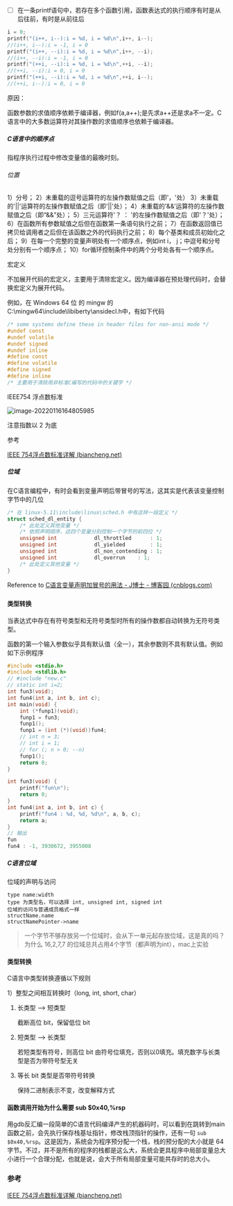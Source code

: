 - [ ] 在一条printf语句中，若存在多个函数引用，函数表达式的执行顺序有时是从后往前，有时是从前往后

```c
i = 0;
printf("(i++, i--):i = %d, i = %d\n",i++, i--);
//(i++, i--):i = -1, i = 0
printf("(i++, --i):i = %d, i = %d\n",i++, --i);
//(i++, --i):i = -1, i = 0
printf("(++i, --i):i = %d, i = %d\n",++i, --i);
//(++i, --i):i = 0, i = 0
printf("(++i, --i):i = %d, i = %d\n",++i, i--);
//(++i, i--):i = 0, i = 0
```

原因：

函数参数的求值顺序依赖于编译器，例如f(a,a++);是先求a++还是求a不一定。C语言中的大多数运算符对其操作数的求值顺序也依赖于编译器。

##### C语言中的顺序点

指程序执行过程中修改变量值的最晚时刻。

###### 位置

1）分号；
2）未重载的逗号运算符的左操作数赋值之后（即'，'处）
3）未重载的'||'运算符的左操作数赋值之后（即'||'处）；
4）未重载的'&&'运算符的左操作数赋值之后（即“&&”处）；
5）三元运算符'？ ： '的左操作数赋值之后（即'？'处）；
6）在函数所有参数赋值之后但在函数第一条语句执行之前；
7）在函数返回值已拷贝给调用者之后但在该函数之外的代码执行之前；
8）每个基类和成员初始化之后；
9）在每一个完整的变量声明处有一个顺序点，例如int i， j；中逗号和分号处分别有一个顺序点；
10）for循环控制条件中的两个分号处各有一个顺序点。

宏定义

不加展开代码的宏定义，主要用于清除宏定义。因为编译器在预处理代码时，会替换宏定义为展开代码。

例如，在 Windows 64 位 的 mingw 的C:\mingw64\include\libiberty\ansidecl.h中，有如下代码

```c
/* some systems define these in header files for non-ansi mode */
#undef const
#undef volatile
#undef signed
#undef inline
#define const
#define volatile
#define signed
#define inline
/* 主要用于清除用非标准C编写的代码中的关键字 */
```

IEEE754 浮点数标准

![image-20220116164805985](C:\Users\86158\AppData\Roaming\Typora\typora-user-images\image-20220116164805985.png)

注意指数以 2 为底

参考

[IEEE 754浮点数标准详解 (biancheng.net)](http://c.biancheng.net/view/314.html)

##### 位域

在C语言编程中，有时会看到变量声明后带冒号的写法，这其实是代表该变量控制字节中的几位

```c
/* 在 linux-5.11\include\linux\sched.h 中有这样一段定义 */
struct sched_dl_entity {
    /* 此处定义其他变量 */
    /* 依照声明顺序，这四个变量分别控制一个字节的前四位 */
    unsigned int			dl_throttled      : 1;
	unsigned int			dl_yielded        : 1;
	unsigned int			dl_non_contending : 1;
	unsigned int			dl_overrun	  : 1;
    /* 此处定义其他变量 */
}
```

Reference to [C语言变量声明加冒号的用法 - J博士 - 博客园 (cnblogs.com)](https://www.cnblogs.com/jacklu/p/4425963.html)

##### 

#### 类型转换

当表达式中存在有符号类型和无符号类型时所有的操作数都自动转换为无符号类型。

函数的第一个输入参数似乎具有默认值（全一），其余参数则不具有默认值。例如如下示例程序

```c
#include <stdio.h>
#include <stdlib.h>
// #include "new.c"
// static int i=2;
int fun3(void);
int fun4(int a, int b, int c);
int main(void) {
    int (*funp1)(void);
    funp1 = fun3;
    funp1();
    funp1 = (int (*)(void))fun4;
    // int n = 3;
    // int i = 1;
    // for (; n > 0; --n)
    funp1();
    return 0;
}

int fun3(void) {
    printf("fun\n");
    return 0;
}
int fun4(int a, int b, int c) {
    printf("fun4 : %d, %d, %d\n", a, b, c);
    return a;
}
// 输出 
fun
fun4 : -1, 3930672, 3955008
```

##### C语言位域

位域的声明与访问

```
type name:width
type 为类型名，可以选择 int, unsigned int, signed int
位域的访问与普通成员格式一样
structName.name
structNamePointer->name
```

> 一个字节不够存放另一个位域时，会从下一单元起存放位域，这是真的吗？为什么 16,2,7,7 的位域总共占用4个字节（都声明为int），mac上实验

#### 类型转换

C语言中类型转换遵循以下规则

1）整型之间相互转换时（long, int, short, char）

1. 长类型 --> 短类型

   截断高位 bit，保留低位 bit

2. 短类型 --> 长类型

   若短类型有符号，则高位 bit 由符号位填充，否则以0填充。填充数字与长类型是否为带符号型无关

3. 等长 bit 类型是否带符号转换

   保持二进制表示不变，改变解释方式

#### 函数调用开始为什么需要 sub $0x40,%rsp

用gdb反汇编一段简单的C语言代码编译产生的机器码时，可以看到在跳转到main函数之前，会先执行保存栈基址指针，修改栈顶指针的操作，还有一句 `sub $0x40,%rsp`。这是因为，系统会为程序预分配一个栈，栈的预分配的大小就是 64 字节。不过，并不是所有的程序的栈都是这么大，系统会更具程序中局部变量总大小进行一个合理分配，也就是说，会大于所有局部变量可能共存时的总大小。

### 参考

[IEEE 754浮点数标准详解 (biancheng.net)](http://c.biancheng.net/view/314.html)
